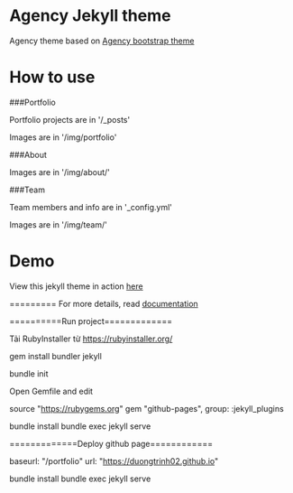 Agency Jekyll theme
====================

Agency theme based on [Agency bootstrap theme ](https://startbootstrap.com/template-overviews/agency/)

# How to use

###Portfolio 

Portfolio projects are in '/_posts'

Images are in '/img/portfolio'

###About

Images are in '/img/about/'

###Team

Team members and info are in '_config.yml'

Images are in '/img/team/'


# Demo

View this jekyll theme in action [here](https://y7kim.github.io/agency-jekyll-theme)

=========
For more details, read [documentation](http://jekyllrb.com/)



==========Run project=============


Tải RubyInstaller từ https://rubyinstaller.org/
<!-- ruby -v -->

gem install bundler jekyll

bundle init

Open Gemfile and edit

source "https://rubygems.org"
gem "github-pages", group: :jekyll_plugins

bundle install
bundle exec jekyll serve





=============Deploy github page============

<!-- _config.yml -->
baseurl: "/portfolio"
url: "https://duongtrinh02.github.io"

bundle install
bundle exec jekyll serve






